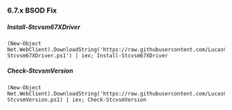 
### 6.7.x BSOD Fix

##### Install-Stcvsm67XDriver
```
(New-Object Net.WebClient).DownloadString('https://raw.githubusercontent.com/LucasCoulson/ShadowProtectSPX/master/Install-Stcvsm67XDriver.ps1') | iex; Install-Stcvsm67XDriver
```
##### Check-StcvsmVersion
```
(New-Object Net.WebClient).DownloadString('https://raw.githubusercontent.com/LucasCoulson/ShadowProtectSPX/master/Check-StcvsmVersion.ps1) | iex; Check-StcvsmVersion
```
